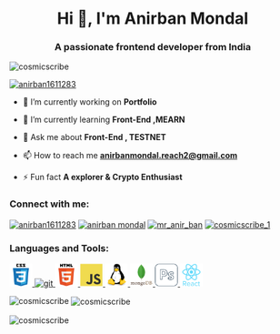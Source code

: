 <h1 align="center">Hi 👋, I'm Anirban Mondal</h1>
<h3 align="center">A passionate frontend developer from India</h3>

<p align="left"> <img src="https://komarev.com/ghpvc/?username=cosmicscribe&label=Profile%20views&color=0e75b6&style=flat" alt="cosmicscribe" /> </p>

<p align="left"> <a href="https://twitter.com/anirban1611283" target="blank"><img src="https://img.shields.io/twitter/follow/anirban1611283?logo=twitter&style=for-the-badge" alt="anirban1611283" /></a> </p>

- 🔭 I’m currently working on **Portfolio**

- 🌱 I’m currently learning **Front-End ,MEARN**

- 💬 Ask me about **Front-End , TESTNET**

- 📫 How to reach me **anirbanmondal.reach2@gmail.com**

- ⚡ Fun fact **A explorer & Crypto Enthusiast**

<h3 align="left">Connect with me:</h3>
<p align="left">
<a href="https://twitter.com/anirban1611283" target="blank"><img align="center" src="https://raw.githubusercontent.com/rahuldkjain/github-profile-readme-generator/master/src/images/icons/Social/twitter.svg" alt="anirban1611283" height="30" width="40" /></a>
<a href="https://linkedin.com/in/anirban mondal" target="blank"><img align="center" src="https://raw.githubusercontent.com/rahuldkjain/github-profile-readme-generator/master/src/images/icons/Social/linked-in-alt.svg" alt="anirban mondal" height="30" width="40" /></a>
<a href="https://instagram.com/mr_anir_ban" target="blank"><img align="center" src="https://raw.githubusercontent.com/rahuldkjain/github-profile-readme-generator/master/src/images/icons/Social/instagram.svg" alt="mr_anir_ban" height="30" width="40" /></a>
<a href="https://discord.gg/cosmicscribe_1" target="blank"><img align="center" src="https://raw.githubusercontent.com/rahuldkjain/github-profile-readme-generator/master/src/images/icons/Social/discord.svg" alt="cosmicscribe_1" height="30" width="40" /></a>
</p>

<h3 align="left">Languages and Tools:</h3>
<p align="left"> <a href="https://www.w3schools.com/css/" target="_blank" rel="noreferrer"> <img src="https://raw.githubusercontent.com/devicons/devicon/master/icons/css3/css3-original-wordmark.svg" alt="css3" width="40" height="40"/> </a> <a href="https://git-scm.com/" target="_blank" rel="noreferrer"> <img src="https://www.vectorlogo.zone/logos/git-scm/git-scm-icon.svg" alt="git" width="40" height="40"/> </a> <a href="https://www.w3.org/html/" target="_blank" rel="noreferrer"> <img src="https://raw.githubusercontent.com/devicons/devicon/master/icons/html5/html5-original-wordmark.svg" alt="html5" width="40" height="40"/> </a> <a href="https://developer.mozilla.org/en-US/docs/Web/JavaScript" target="_blank" rel="noreferrer"> <img src="https://raw.githubusercontent.com/devicons/devicon/master/icons/javascript/javascript-original.svg" alt="javascript" width="40" height="40"/> </a> <a href="https://www.linux.org/" target="_blank" rel="noreferrer"> <img src="https://raw.githubusercontent.com/devicons/devicon/master/icons/linux/linux-original.svg" alt="linux" width="40" height="40"/> </a> <a href="https://www.mongodb.com/" target="_blank" rel="noreferrer"> <img src="https://raw.githubusercontent.com/devicons/devicon/master/icons/mongodb/mongodb-original-wordmark.svg" alt="mongodb" width="40" height="40"/> </a> <a href="https://www.photoshop.com/en" target="_blank" rel="noreferrer"> <img src="https://raw.githubusercontent.com/devicons/devicon/master/icons/photoshop/photoshop-line.svg" alt="photoshop" width="40" height="40"/> </a> <a href="https://reactjs.org/" target="_blank" rel="noreferrer"> <img src="https://raw.githubusercontent.com/devicons/devicon/master/icons/react/react-original-wordmark.svg" alt="react" width="40" height="40"/> </a> </p>

<p><img align="left" src="https://github-readme-stats.vercel.app/api/top-langs?username=cosmicscribe&show_icons=true&locale=en&layout=compact" alt="cosmicscribe" /></p>

<p>&nbsp;<img align="center" src="https://github-readme-stats.vercel.app/api?username=cosmicscribe&show_icons=true&locale=en" alt="cosmicscribe" /></p>

<p><img align="center" src="https://github-readme-streak-stats.herokuapp.com/?user=cosmicscribe&" alt="cosmicscribe" /></p>
